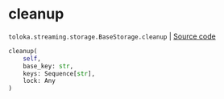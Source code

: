 # cleanup
`toloka.streaming.storage.BaseStorage.cleanup` | [Source code](https://github.com/Toloka/toloka-kit/blob/v1.2.0/src/streaming/storage.py#L37)

```python
cleanup(
    self,
    base_key: str,
    keys: Sequence[str],
    lock: Any
)
```

